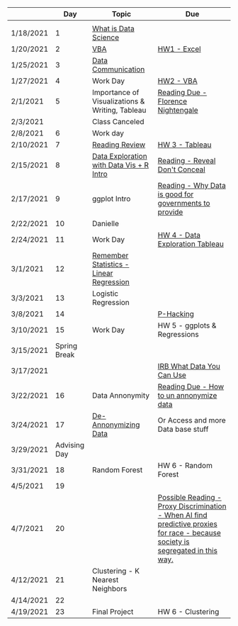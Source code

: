 |         |Day         |Topic                                                                                                                           |Due                                                                                                                                                                                                                                                           |
|---------|------------|--------------------------------------------------------------------------------------------------------------------------------|--------------------------------------------------------------------------------------------------------------------------------------------------------------------------------------------------------------------------------------------------------------|
|         |            |                                                                                                                                |                                                                                                                                                                                                                                                              |
|1/18/2021|1           |[What is Data Science ](https://docs.google.com/document/d/1yhVB9DfddvJIiXitX2ZC1W0D3cJbcvib5fWmUlgqNO0/edit)                   |                                                                                                                                                                                                                                                              |
|1/20/2021|2           |[VBA](https://docs.google.com/document/d/1ASoeI5CjFgyQTBm-HFPvmRC_94niTPx4s9crQEDVb10/edit)                                     |[HW1 - Excel](https://docs.google.com/document/d/1g8eOYNe9sDmrstRgvFRZBskxjaIaD7Za4lFXSgPPkVw/edit)                                                                                                                                                           |
|1/25/2021|3           |[Data Communication](https://docs.google.com/document/d/1PTe_eezbRdZcxIOODyiQzDM4vtjVNJkVDC_7vZQSoZE/edit)                      |                                                                                                                                                                                                                                                              |
|1/27/2021|4           |Work Day                                                                                                                        |[HW2 - VBA](https://docs.google.com/document/d/1bTkmUon_Kq6_DupNw2Szh-T4rFGqzeA2aIIBy7m1yhk/edit)                                                                                                                                                             |
|2/1/2021 |5           |Importance of Visualizations & Writing, Tableau                                                                                 |[Reading Due - Florence Nightengale](https://docs.google.com/forms/d/1FBgScIpV9Vpa-jb1nlWuoCqOxFE7v5SmQtacpFHpIq8/edit)                                                                                                                                       |
|2/3/2021 |            |Class Canceled                                                                                                                  |                                                                                                                                                                                                                                                              |
|2/8/2021 |6           |Work day                                                                                                                        |                                                                                                                                                                                                                                                              |
|2/10/2021|7           |[Reading Review](https://docs.google.com/forms/d/1JJ3pD4m_kvgERvRMuFSiDxglcJmNxvg1N8fegM7ubyA/edit)                             |[HW 3 - Tableau](https://docs.google.com/document/d/1bta4t39rpvl-kXgO2pmZPGypWnYyBbiyzCPek9kxv9E/edit)                                                                                                                                                        |
|2/15/2021|8           |[Data Exploration with Data Vis + R Intro](https://docs.google.com/document/d/1KI0OLn91_FJ03bQJW8ptoMNqOo8EL6MKzwLxvzIzNnM/edit)|[Reading - Reveal Don't Conceal](https://docs.google.com/forms/d/1zno4KDCz5dWahMLxWlQDUzI7sfpd2ygYqU6H_k05K-E/edit)                                                                                                                                           |
|2/17/2021|9           |ggplot Intro                                                                                                                    |[Reading - Why Data is good for governments to provide](https://www.theguardian.com/local-government-network/2013/oct/21/open-data-us-san-francisco)                                                                                                          |
|2/22/2021|10          |Danielle                                                                                                                        |                                                                                                                                                                                                                                                              |
|2/24/2021|11          |Work Day                                                                                                                        |[HW 4 - Data Exploration Tableau](https://docs.google.com/document/d/1GJbs8fvJn99ogIkj3jbGYEoTcw0Tgu4XyI15WOqdQfs/edit)                                                                                                                                       |
|3/1/2021 |12          |[Remember Statistics - Linear Regression](https://docs.google.com/document/d/14MH0Qq9nTMTY1uYrVohCFPWajxAF0SO_TxA7n0LxEKA/edit) |                                                                                                                                                                                                                                                              |
|3/3/2021 |13          |Logistic Regression                                                                                                             ||
|3/8/2021 |14          |                                                                                                                                |[P-Hacking](https://rss.onlinelibrary.wiley.com/doi/10.1111/1740-9713.01554)                                                                                                                                                                                  |
|3/10/2021|15          |Work Day                                                                                                                        |HW 5 - ggplots & Regressions                                                                                                                                                                                  |
|3/15/2021|Spring Break|                                                                                                                                |                                                                                                                                                                                                                                                              |
|3/17/2021|            |                                                                                                                                |[IRB What Data You Can Use](https://research.virginia.edu/irb-hsr/archival-data)                                                                                                                                                                              |
|3/22/2021|16          |Data Annonymity                                                                                                                 |[Reading Due - How to un annonymize data](https://www.theguardian.com/technology/2019/jul/23/anonymised-data-never-be-anonymous-enough-study-finds)                                                                                                           |
|3/24/2021|17          |[De-Annonymizing Data](https://www.nature.com/articles/s41467-019-10933-3)                                                      |Or Access and more Data base stuff                                                                                                                                                                                                                            |
|3/29/2021|Advising Day|                                                                                                                                |                                                                                                                                                                                                                                                              |
|3/31/2021|18          |Random Forest                                                                                                                   |HW 6 - Random Forest                                                                                                                                                                                                                                          |
|4/5/2021 |19          |                                                                                                                                |                                                                                                                                                                                                                                                              |
|4/7/2021 |20          |                                                                                                                                |[Possible Reading - Proxy Discrimination - When AI find predictive proxies for race - because society is segregated in this way. ](https://ilr.law.uiowa.edu/print/volume-105-issue-3/proxy-discrimination-in-the-age-of-artificial-intelligence-and-big-data)|
|4/12/2021|21          |Clustering - K Nearest Neighbors                                                                                                |                                                                                                                                                                                                                                                              |
|4/14/2021|22          |                                                                                                                                |                                                                                                                                                                                                                                                              |
|4/19/2021|23          |Final Project                                                                                                                   |HW 6 - Clustering                                                                                                                                                                                                                                             |


